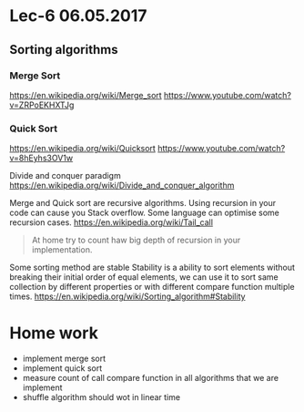# Lec-6 06.05.2017

## Sorting algorithms

### Merge Sort
https://en.wikipedia.org/wiki/Merge_sort
https://www.youtube.com/watch?v=ZRPoEKHXTJg

### Quick Sort
https://en.wikipedia.org/wiki/Quicksort
https://www.youtube.com/watch?v=8hEyhs3OV1w

Divide and conquer paradigm
https://en.wikipedia.org/wiki/Divide_and_conquer_algorithm

Merge and Quick sort are recursive algorithms. 
Using recursion in your code can cause you Stack overflow.
Some language can optimise some recursion cases.
https://en.wikipedia.org/wiki/Tail_call

> At home try to count haw big depth of recursion in your implementation.

Some sorting method are stable
Stability is a ability to sort elements without breaking their initial order of equal elements, we can use it to sort same collection by different properties or with different compare function multiple times.
https://en.wikipedia.org/wiki/Sorting_algorithm#Stability


# Home work

* implement merge sort
* implement quick sort
* measure count of call compare function in all algorithms that we are implement
* shuffle algorithm should wot in linear time
